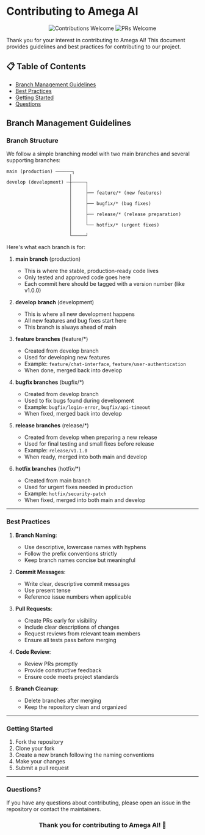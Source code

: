 # Contributing to Amega AI

<div align="center">
  <img src="https://img.shields.io/badge/Contributions-Welcome-brightgreen.svg" alt="Contributions Welcome">
  <img src="https://img.shields.io/badge/PRs-Welcome-brightgreen.svg" alt="PRs Welcome">
</div>

Thank you for your interest in contributing to Amega AI! This document provides guidelines and best practices for contributing to our project.

## 📋 Table of Contents
- [Branch Management Guidelines](#branch-management-guidelines)
- [Best Practices](#best-practices)
- [Getting Started](#getting-started)
- [Questions](#questions)

## Branch Management Guidelines

### Branch Structure

We follow a simple branching model with two main branches and several supporting branches:

```
main (production) ──────┐
                       │
develop (development) ─┼─────┐
                       │     │
                       │     ├── feature/* (new features)
                       │     │
                       │     ├── bugfix/* (bug fixes)
                       │     │
                       │     ├── release/* (release preparation)
                       │     │
                       │     └── hotfix/* (urgent fixes)
                       │
                       └─────┘
```

Here's what each branch is for:

1. **main branch** (production)
   - This is where the stable, production-ready code lives
   - Only tested and approved code goes here
   - Each commit here should be tagged with a version number (like v1.0.0)

2. **develop branch** (development)
   - This is where all new development happens
   - All new features and bug fixes start here
   - This branch is always ahead of main

3. **feature branches** (feature/*)
   - Created from develop branch
   - Used for developing new features
   - Example: `feature/chat-interface`, `feature/user-authentication`
   - When done, merged back into develop

4. **bugfix branches** (bugfix/*)
   - Created from develop branch
   - Used to fix bugs found during development
   - Example: `bugfix/login-error`, `bugfix/api-timeout`
   - When fixed, merged back into develop

5. **release branches** (release/*)
   - Created from develop when preparing a new release
   - Used for final testing and small fixes before release
   - Example: `release/v1.1.0`
   - When ready, merged into both main and develop

6. **hotfix branches** (hotfix/*)
   - Created from main branch
   - Used for urgent fixes needed in production
   - Example: `hotfix/security-patch`
   - When fixed, merged into both main and develop

---

### Best Practices

1. **Branch Naming**:
   - Use descriptive, lowercase names with hyphens
   - Follow the prefix conventions strictly
   - Keep branch names concise but meaningful

2. **Commit Messages**:
   - Write clear, descriptive commit messages
   - Use present tense
   - Reference issue numbers when applicable

3. **Pull Requests**:
   - Create PRs early for visibility
   - Include clear descriptions of changes
   - Request reviews from relevant team members
   - Ensure all tests pass before merging

4. **Code Review**:
   - Review PRs promptly
   - Provide constructive feedback
   - Ensure code meets project standards

5. **Branch Cleanup**:
   - Delete branches after merging
   - Keep the repository clean and organized

---

### Getting Started

1. Fork the repository
2. Clone your fork
3. Create a new branch following the naming conventions
4. Make your changes
5. Submit a pull request

---

### Questions?

If you have any questions about contributing, please open an issue in the repository or contact the maintainers.

<div align="center">
  <h3>Thank you for contributing to Amega AI! 🎉</h3>
</div>